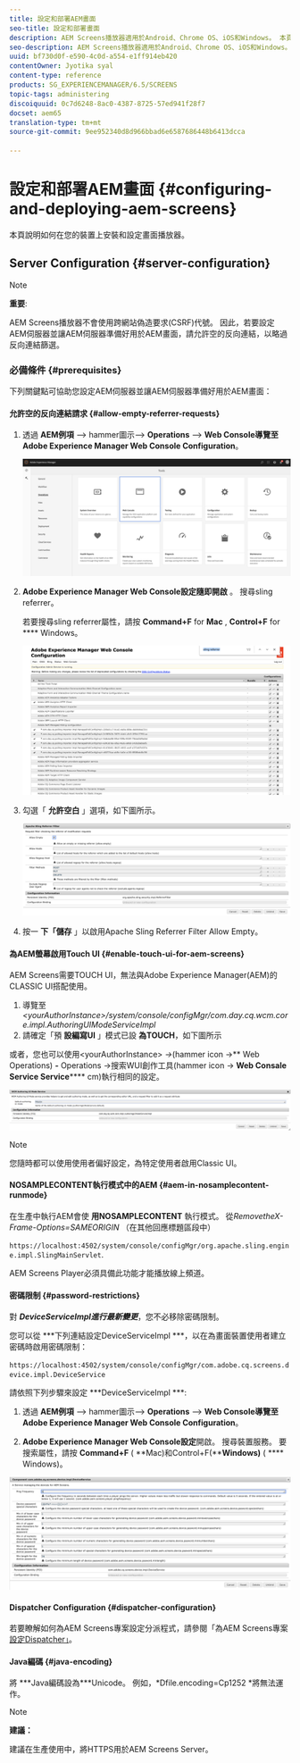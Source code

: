 ```yaml
---
title: 設定和部署AEM畫面
seo-title: 設定和部署畫面
description: AEM Screens播放器適用於Android、Chrome OS、iOS和Windows。 本頁面說明AEM畫面的設定和部署，並摘要播放器裝置的h/w選取方針。
seo-description: AEM Screens播放器適用於Android、Chrome OS、iOS和Windows。 本頁面說明AEM畫面的設定和部署，並摘要播放器裝置的h/w選取方針。
uuid: bf730d0f-e590-4c0d-a554-e1ff914eb420
contentOwner: Jyotika syal
content-type: reference
products: SG_EXPERIENCEMANAGER/6.5/SCREENS
topic-tags: administering
discoiquuid: 0c7d6248-8ac0-4387-8725-57ed941f28f7
docset: aem65
translation-type: tm+mt
source-git-commit: 9ee952340d8d966bbad6e6587686448b6413dcca

---
```



# 設定和部署AEM畫面 {#configuring-and-deploying-aem-screens}

本頁說明如何在您的裝置上安裝和設定畫面播放器。

## Server Configuration {#server-configuration}

>[!NOTE]
>
>**重要**:
>
>AEM Screens播放器不會使用跨網站偽造要求(CSRF)代號。 因此，若要設定AEM伺服器並讓AEM伺服器準備好用於AEM畫面，請允許空的反向連結，以略過反向連結篩選。

### 必備條件 {#prerequisites}

下列關鍵點可協助您設定AEM伺服器並讓AEM伺服器準備好用於AEM畫面：

#### 允許空的反向連結請求 {#allow-empty-referrer-requests}

1. 透過 **AEM例項** —> hammer圖示—> **Operations** —> **Web Console導覽至Adobe Experience Manager Web Console Configuration**。

   ![screen_shot_2019-07-31at91253am](assets/screen_shot_2019-07-31at91253am.png)

1. **Adobe Experience Manager Web Console設定隨即開啟** 。 搜尋sling referrer。

   若要搜尋sling referrer屬性，請按 **Command+F** for **Mac** , **Control+F** for **** Windows。

   ![screen_shot_2019-07-31at91728am](assets/screen_shot_2019-07-31at91728am.png)

1. 勾選「 **允許空白** 」選項，如下圖所示。

   ![screen_shot_2019-07-31at91807am](assets/screen_shot_2019-07-31at91807am.png)

1. 按一 **下「儲存** 」以啟用Apache Sling Referrer Filter Allow Empty。

#### 為AEM螢幕啟用Touch UI {#enable-touch-ui-for-aem-screens}

AEM Screens需要TOUCH UI，無法與Adobe Experience Manager(AEM)的CLASSIC UI搭配使用。

1. 導覽至 *&lt;yourAuthorInstance>/system/console/configMgr/com.day.cq.wcm.core.impl.AuthoringUIModeServiceImpl*
1. 請確定「預 **設編寫UI** 」模式已設 **為TOUCH**，如下圖所示

或者，您也可以使用&lt;yourAuthorInstance> *->*(hammer icon ->** Web Operations) **-** Operations ->搜索WUI創作工具(hammer icon -> **Web Consale Service Service****** cm)執行相同的設定。

![screen_shot_2018-12-04at22425pm](assets/screen_shot_2018-12-04at22425pm.png)

>[!NOTE]
>
>您隨時都可以使用使用者偏好設定，為特定使用者啟用Classic UI。

#### NOSAMPLECONTENT執行模式中的AEM {#aem-in-nosamplecontent-runmode}

在生產中執行AEM會使 **用NOSAMPLECONTENT** 執行模式。 從&#x200B;*RemovetheX-Frame-Options=SAMEORIGIN* （在其他回應標題區段中）

`https://localhost:4502/system/console/configMgr/org.apache.sling.engine.impl.SlingMainServlet`.

AEM Screens Player必須具備此功能才能播放線上頻道。

#### 密碼限制 {#password-restrictions}

對 ***DeviceServiceImpl進行最新變更&#x200B;***，您不必移除密碼限制。

您可以從 ***下列連結設定DeviceServiceImpl ***，以在為畫面裝置使用者建立密碼時啟用密碼限制：

`https://localhost:4502/system/console/configMgr/com.adobe.cq.screens.device.impl.DeviceService`

請依照下列步驟來設定 ***DeviceServiceImpl ***:

1. 透過 **AEM例項** —> hammer圖示—> **Operations** —> **Web Console導覽至Adobe Experience Manager Web Console Configuration**。

1. **Adobe Experience Manager Web Console設定**開啟。 搜尋裝置服務。 要搜索屬性，請按 **Command+F** ( **Mac)和Control+F(****Windows)** ( **** Windows)。

![screen_shot_2019-07-31at92058am](assets/screen_shot_2019-07-31at92058am.png)

#### Dispatcher Configuration {#dispatcher-configuration}

若要瞭解如何為AEM Screens專案設定分派程式，請參閱「為AEM Screens專案 [設定Dispatcher」](dispatcher-configurations-aem-screens.md)。

#### Java編碼 {#java-encoding}

將 ***Java編碼設為&#x200B;***Unicode。 例如，*Dfile.encoding=Cp1252 *將無法運作。

>[!NOTE]
>
>**建議：**
>
>建議在生產使用中，將HTTPS用於AEM Screens Server。

